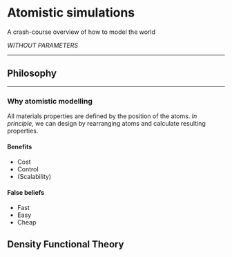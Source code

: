# Atomistic simulations

A crash-course overview of how to model the world

*WITHOUT PARAMETERS*

---

## Philosophy

---

### Why atomistic modelling

All materials properties are defined by the position of the atoms. *In principle*, we can design by rearranging atoms and calculate resulting properties.

#### Benefits

- Cost
- Control
- (Scalability)

#### False beliefs

- Fast
- Easy
- Cheap

## Density Functional Theory
